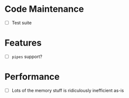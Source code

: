 # Code Maintenance
- [ ] Test suite
# Features
- [ ] `pipes` support?
# Performance
- [ ] Lots of the memory stuff is ridiculously inefficient as-is
